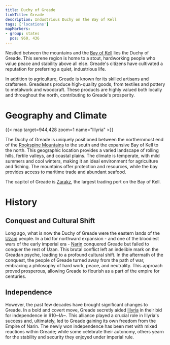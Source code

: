 ```yaml
---
title: Duchy of Greade
linkTitle: Greade
description: Industrious Duchy on the Bay of Kell
tags: ['locations']
mapMarkers:
- group: states
  pos: 960, 436
---
```


Nestled between the mountains and the [Bay of Kell](/pages/Bay-of-Kell) lies the
Duchy of Greade. This serene region is home to a stout, hardworking people who
value peace and stability above all else. Greade's citizens have cultivated a
reputation for preferring a quiet, industrious life.

In addition to agriculture, Greade is known for its skilled artisans and
craftsmen. Greadeans produce high-quality goods, from textiles and pottery to
metalwork and woodcraft. These products are highly valued both locally and
throughout the north, contributing to Greade's prosperity.

# Geography and Climate

{{< map target=944,428 zoom=1 name="Illyria" >}}

The Duchy of Greade is uniquely positioned between the northernmost end of the
[Rookspine Mountains](/pages/Rookspine-Mountains) to the south and the expansive
Bay of Kell to the north. This geographic location provides a varied landscape
of rolling hills, fertile valleys, and coastal plains. The climate is temperate,
with mild summers and cool winters, making it an ideal environment for
agriculture and fishing. The mountains offer protection and resources, while the
bay provides access to maritime trade and abundant seafood.

The capitol of Greade is [Zarakz](/pages/Zarakz), the largest trading port on
the Bay of Kell.

# History

## Conquest and Cultural Shift

Long ago, what is now the Duchy of Greade were the eastern lands of the
[Uzani](/pages/Uzan) people. In a bid for northward expansion - and one of the
bloodiest wars of the early imperial era - [Narin](/pages/Narin) conquered
Greade but failed to conquer the rest of Uzan. This brutal conflict left an
indelible mark on the Greadan psyche, leading to a profound cultural shift. In
the aftermath of the conquest, the people of Greade turned away from the path of
war, embracing a philosophy of hard work, peace, and neutrality. This approach
proved prosperous, allowing Greade to flourish as a part of the empire for
centuries.

## Independence

However, the past few decades have brought significant changes to Greade. In a
bold and covert move, Greade secretly aided [Illyria](/pages/Illyria) in their
bid for independence in 910~IA~. This alliance played a crucial role in
Illyria's success and, ultimately, led to Greade gaining its own freedom from
the Empire of Narin. The newly won independence has been met with mixed
reactions within Greade; while some celebrate their autonomy, others yearn for
the stability and security they enjoyed under imperial rule.